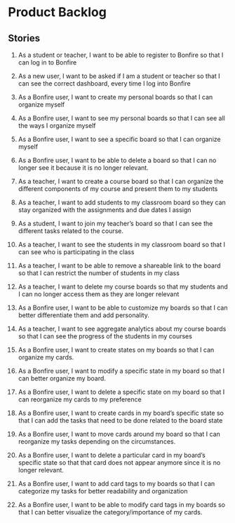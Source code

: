 # Product Backlog

## Stories

1. As a student or teacher, I want to be able to register to Bonfire so that I can log in to Bonfire

1. As a new user, I want to be asked if I am a student or teacher so that I can see the correct dashboard, every time I log into Bonfire

1. As a Bonfire user, I want to create my personal boards so that I can organize myself

1. As a Bonfire user, I want to see my personal boards so that I can see all the ways I organize myself

1. As a Bonfire user, I want to see a specific board so that I can organize myself

1. As a Bonfire user, I want to be able to delete a board so that I can no longer see it because it is no longer relevant.

1. As a teacher, I want to create a course board so that I can organize the different components of my course and present them to my students

1. As a teacher, I want to add students to my classroom board so they can stay organized with the assignments and due dates I assign

1. As a student, I want to join my teacher’s board so that I can see the different tasks related to the course.

1. As a teacher, I want to see the students in my classroom board so that I can see who is participating in the class

1. As a teacher, I want to be able to remove a shareable link to the board so that I can restrict the number of students in my class

1. As a teacher, I want to delete my course boards so that my students and I can no longer access them as they are longer relevant

1. As a Bonfire user, I want to be able to customize my boards so that I can better differentiate them and add personality.

1. As a teacher, I want to see aggregate analytics about my course boards so that I can see the progress of the students in my courses

1. As a Bonfire user, I want to create states on my boards so that I can organize my cards.

1. As a Bonfire user, I want to modify a specific state in my board so that I can better organize my board.

1. As a Bonfire user, I want to delete a specific state on my board so that I can reorganize my cards to my preference

1. As a Bonfire user, I want to create cards in my board’s specific state so that I can add the tasks that need to be done related to the board state

1. As a Bonfire user, I want to move cards around my board so that I can reorganize my tasks depending on the circumstances.

1. As a Bonfire user, I want to delete a particular card in my board’s specific state so that that card does not appear anymore since it is no longer relevant.

1. As a Bonfire user, I want to add card tags to my boards so that I can categorize my tasks for better readability and organization

1. As a Bonfire user, I want to be able to modify card tags in my boards so that I can better visualize the category/importance of my cards.

